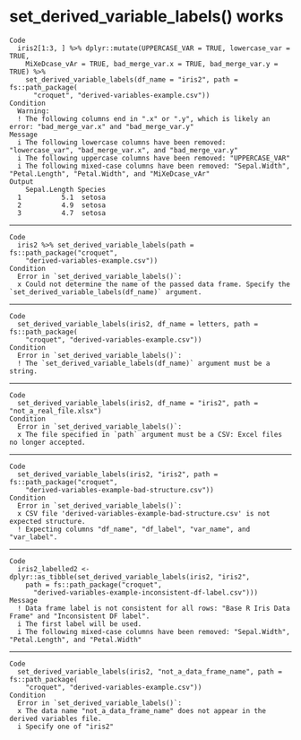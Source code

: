 # set_derived_variable_labels() works

    Code
      iris2[1:3, ] %>% dplyr::mutate(UPPERCASE_VAR = TRUE, lowercase_var = TRUE,
        MiXeDcase_vAr = TRUE, bad_merge_var.x = TRUE, bad_merge_var.y = TRUE) %>%
        set_derived_variable_labels(df_name = "iris2", path = fs::path_package(
          "croquet", "derived-variables-example.csv"))
    Condition
      Warning:
      ! The following columns end in ".x" or ".y", which is likely an error: "bad_merge_var.x" and "bad_merge_var.y"
    Message
      i The following lowercase columns have been removed: "lowercase_var", "bad_merge_var.x", and "bad_merge_var.y"
      i The following uppercase columns have been removed: "UPPERCASE_VAR"
      i The following mixed-case columns have been removed: "Sepal.Width", "Petal.Length", "Petal.Width", and "MiXeDcase_vAr"
    Output
        Sepal.Length Species
      1          5.1  setosa
      2          4.9  setosa
      3          4.7  setosa

---

    Code
      iris2 %>% set_derived_variable_labels(path = fs::path_package("croquet",
        "derived-variables-example.csv"))
    Condition
      Error in `set_derived_variable_labels()`:
      x Could not determine the name of the passed data frame. Specify the `set_derived_variable_labels(df_name)` argument.

---

    Code
      set_derived_variable_labels(iris2, df_name = letters, path = fs::path_package(
        "croquet", "derived-variables-example.csv"))
    Condition
      Error in `set_derived_variable_labels()`:
      ! The `set_derived_variable_labels(df_name)` argument must be a string.

---

    Code
      set_derived_variable_labels(iris2, df_name = "iris2", path = "not_a_real_file.xlsx")
    Condition
      Error in `set_derived_variable_labels()`:
      x The file specified in `path` argument must be a CSV: Excel files no longer accepted.

---

    Code
      set_derived_variable_labels(iris2, "iris2", path = fs::path_package("croquet",
        "derived-variables-example-bad-structure.csv"))
    Condition
      Error in `set_derived_variable_labels()`:
      x CSV file 'derived-variables-example-bad-structure.csv' is not expected structure.
      ! Expecting columns "df_name", "df_label", "var_name", and "var_label".

---

    Code
      iris2_labelled2 <- dplyr::as_tibble(set_derived_variable_labels(iris2, "iris2",
        path = fs::path_package("croquet",
          "derived-variables-example-inconsistent-df-label.csv")))
    Message
      ! Data frame label is not consistent for all rows: "Base R Iris Data Frame" and "Inconsistent DF label".
      i The first label will be used.
      i The following mixed-case columns have been removed: "Sepal.Width", "Petal.Length", and "Petal.Width"

---

    Code
      set_derived_variable_labels(iris2, "not_a_data_frame_name", path = fs::path_package(
        "croquet", "derived-variables-example.csv"))
    Condition
      Error in `set_derived_variable_labels()`:
      x The data name "not_a_data_frame_name" does not appear in the derived variables file.
      i Specify one of "iris2"

